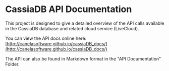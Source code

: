 CassiaDB API Documentation
=========


This project is designed to give a detailed overview of the API calls available in the CassiaDB database and related cloud service (LiveCloud).

You can view the API docs online here: 
[http://canelasoftware.github.io/cassiaDB_docs/](http://canelasoftware.github.io/cassiaDB_docs/)

The API can also be found in Markdown format in the "API Documentation" Folder.